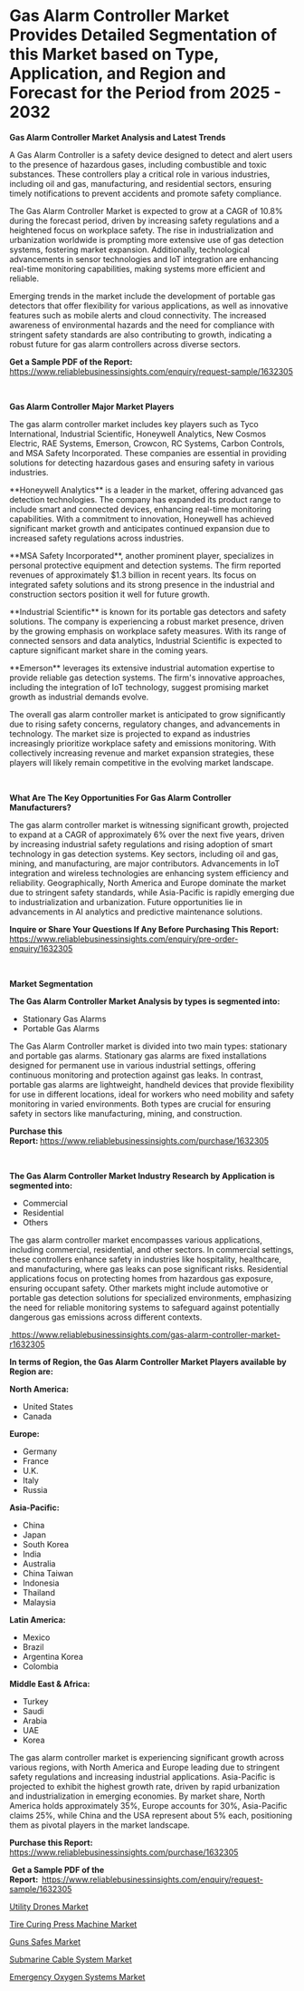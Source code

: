<p><h1>Gas Alarm Controller Market Provides Detailed Segmentation of this Market based on Type, Application, and Region and Forecast for the Period from 2025 - 2032</h1></p><p><strong>Gas Alarm Controller Market Analysis and Latest Trends</strong></p>
<p><p>A Gas Alarm Controller is a safety device designed to detect and alert users to the presence of hazardous gases, including combustible and toxic substances. These controllers play a critical role in various industries, including oil and gas, manufacturing, and residential sectors, ensuring timely notifications to prevent accidents and promote safety compliance.</p><p>The Gas Alarm Controller Market is expected to grow at a CAGR of 10.8% during the forecast period, driven by increasing safety regulations and a heightened focus on workplace safety. The rise in industrialization and urbanization worldwide is prompting more extensive use of gas detection systems, fostering market expansion. Additionally, technological advancements in sensor technologies and IoT integration are enhancing real-time monitoring capabilities, making systems more efficient and reliable.</p><p>Emerging trends in the market include the development of portable gas detectors that offer flexibility for various applications, as well as innovative features such as mobile alerts and cloud connectivity. The increased awareness of environmental hazards and the need for compliance with stringent safety standards are also contributing to growth, indicating a robust future for gas alarm controllers across diverse sectors.</p></p>
<p><strong>Get a Sample PDF of the Report:&nbsp;</strong> <a href="https://www.reliablebusinessinsights.com/enquiry/request-sample/1632305?utm_campaign=1091&utm_medium=2&utm_source=Github&utm_content=ia&utm_term=10042025&utm_id=gas-alarm-controller">https://www.reliablebusinessinsights.com/enquiry/request-sample/1632305</a></p>
<p>&nbsp;</p>
<p><strong>Gas Alarm Controller Major Market Players</strong></p>
<p><p>The gas alarm controller market includes key players such as Tyco International, Industrial Scientific, Honeywell Analytics, New Cosmos Electric, RAE Systems, Emerson, Crowcon, RC Systems, Carbon Controls, and MSA Safety Incorporated. These companies are essential in providing solutions for detecting hazardous gases and ensuring safety in various industries.</p><p>**Honeywell Analytics** is a leader in the market, offering advanced gas detection technologies. The company has expanded its product range to include smart and connected devices, enhancing real-time monitoring capabilities. With a commitment to innovation, Honeywell has achieved significant market growth and anticipates continued expansion due to increased safety regulations across industries.</p><p>**MSA Safety Incorporated**, another prominent player, specializes in personal protective equipment and detection systems. The firm reported revenues of approximately $1.3 billion in recent years. Its focus on integrated safety solutions and its strong presence in the industrial and construction sectors position it well for future growth.</p><p>**Industrial Scientific** is known for its portable gas detectors and safety solutions. The company is experiencing a robust market presence, driven by the growing emphasis on workplace safety measures. With its range of connected sensors and data analytics, Industrial Scientific is expected to capture significant market share in the coming years.</p><p>**Emerson** leverages its extensive industrial automation expertise to provide reliable gas detection systems. The firm's innovative approaches, including the integration of IoT technology, suggest promising market growth as industrial demands evolve.</p><p>The overall gas alarm controller market is anticipated to grow significantly due to rising safety concerns, regulatory changes, and advancements in technology. The market size is projected to expand as industries increasingly prioritize workplace safety and emissions monitoring. With collectively increasing revenue and market expansion strategies, these players will likely remain competitive in the evolving market landscape.</p></p>
<p>&nbsp;</p>
<p><strong>What Are The Key Opportunities For Gas Alarm Controller Manufacturers?</strong></p>
<p><p>The gas alarm controller market is witnessing significant growth, projected to expand at a CAGR of approximately 6% over the next five years, driven by increasing industrial safety regulations and rising adoption of smart technology in gas detection systems. Key sectors, including oil and gas, mining, and manufacturing, are major contributors. Advancements in IoT integration and wireless technologies are enhancing system efficiency and reliability. Geographically, North America and Europe dominate the market due to stringent safety standards, while Asia-Pacific is rapidly emerging due to industrialization and urbanization. Future opportunities lie in advancements in AI analytics and predictive maintenance solutions.</p></p>
<p><strong>Inquire or Share Your Questions If Any Before Purchasing This Report:</strong> <a href="https://www.reliablebusinessinsights.com/enquiry/pre-order-enquiry/1632305?utm_campaign=1091&utm_medium=2&utm_source=Github&utm_content=ia&utm_term=10042025&utm_id=gas-alarm-controller">https://www.reliablebusinessinsights.com/enquiry/pre-order-enquiry/1632305</a></p>
<p>&nbsp;</p>
<p><strong>Market Segmentation</strong></p>
<p><strong>The Gas Alarm Controller Market Analysis by types is segmented into:</strong></p>
<p><ul><li>Stationary Gas Alarms</li><li>Portable Gas Alarms</li></ul></p>
<p><p>The Gas Alarm Controller market is divided into two main types: stationary and portable gas alarms. Stationary gas alarms are fixed installations designed for permanent use in various industrial settings, offering continuous monitoring and protection against gas leaks. In contrast, portable gas alarms are lightweight, handheld devices that provide flexibility for use in different locations, ideal for workers who need mobility and safety monitoring in varied environments. Both types are crucial for ensuring safety in sectors like manufacturing, mining, and construction.</p></p>
<p><strong>Purchase this Report:&nbsp;</strong><a href="https://www.reliablebusinessinsights.com/purchase/1632305?utm_campaign=1091&utm_medium=2&utm_source=Github&utm_content=ia&utm_term=10042025&utm_id=gas-alarm-controller">https://www.reliablebusinessinsights.com/purchase/1632305</a></p>
<p>&nbsp;</p>
<p><strong>The Gas Alarm Controller Market Industry Research by Application is segmented into:</strong></p>
<p><ul><li>Commercial</li><li>Residential</li><li>Others</li></ul></p>
<p><p>The gas alarm controller market encompasses various applications, including commercial, residential, and other sectors. In commercial settings, these controllers enhance safety in industries like hospitality, healthcare, and manufacturing, where gas leaks can pose significant risks. Residential applications focus on protecting homes from hazardous gas exposure, ensuring occupant safety. Other markets might include automotive or portable gas detection solutions for specialized environments, emphasizing the need for reliable monitoring systems to safeguard against potentially dangerous gas emissions across different contexts.</p></p>
<p><a href="https://www.reliablebusinessinsights.com/gas-alarm-controller-market-r1632305?utm_campaign=1091&utm_medium=2&utm_source=Github&utm_content=ia&utm_term=10042025&utm_id=gas-alarm-controller">&nbsp;https://www.reliablebusinessinsights.com/gas-alarm-controller-market-r1632305</a></p>
<p><strong>In terms of Region, the Gas Alarm Controller Market Players available by Region are:</strong></p>
<p>
    <p> <strong> North America: </strong>
        <ul>
            <li>United States</li>
            <li>Canada</li>
        </ul>
        </p> 
    <p> <strong> Europe: </strong>
        <ul>
            <li>Germany</li>
            <li>France</li>
            <li>U.K.</li>
            <li>Italy</li>
            <li>Russia</li>
        </ul>
        </p> 
    <p> <strong> Asia-Pacific: </strong>
        <ul>
            <li>China</li>
            <li>Japan</li>
            <li>South Korea</li>
            <li>India</li>
            <li>Australia</li>
            <li>China Taiwan</li>
            <li>Indonesia</li>
            <li>Thailand</li>
            <li>Malaysia</li>
        </ul>
        </p> 
    <p> <strong> Latin America: </strong>
        <ul>
            <li>Mexico</li>
            <li>Brazil</li>
            <li>Argentina Korea</li>
            <li>Colombia</li>
        </ul>
        </p> 
    <p> <strong> Middle East & Africa: </strong>
        <ul>
            <li>Turkey</li>
            <li>Saudi</li>
            <li>Arabia</li>
            <li>UAE</li>
            <li>Korea</li>
        </ul>
    </p>
    </p>
<p><p>The gas alarm controller market is experiencing significant growth across various regions, with North America and Europe leading due to stringent safety regulations and increasing industrial applications. Asia-Pacific is projected to exhibit the highest growth rate, driven by rapid urbanization and industrialization in emerging economies. By market share, North America holds approximately 35%, Europe accounts for 30%, Asia-Pacific claims 25%, while China and the USA represent about 5% each, positioning them as pivotal players in the market landscape.</p></p>
<p><strong>Purchase this Report: </strong><a href="https://www.reliablebusinessinsights.com/purchase/1632305?utm_campaign=1091&utm_medium=2&utm_source=Github&utm_content=ia&utm_term=10042025&utm_id=gas-alarm-controller">https://www.reliablebusinessinsights.com/purchase/1632305</a></p>
<p>&nbsp;<strong>Get a Sample PDF of the Report:&nbsp;&nbsp;</strong><a href="https://www.reliablebusinessinsights.com/enquiry/request-sample/1632305?utm_campaign=1091&utm_medium=2&utm_source=Github&utm_content=ia&utm_term=10042025&utm_id=gas-alarm-controller">https://www.reliablebusinessinsights.com/enquiry/request-sample/1632305</a></p>
<p><strong></strong></p>
<p><p><a href="https://github.com/denuetkachci/Market-Research-Report-List-1/blob/main/utility-drones-market.md?utm_campaign=1091&utm_medium=2&utm_source=Github&utm_content=ia&utm_term=10042025&utm_id=gas-alarm-controller">Utility Drones Market</a></p><p><a href="https://github.com/kmettjanksj7/Market-Research-Report-List-1/blob/main/tire-curing-press-machine-market.md?utm_campaign=1091&utm_medium=2&utm_source=Github&utm_content=ia&utm_term=10042025&utm_id=gas-alarm-controller">Tire Curing Press Machine Market</a></p><p><a href="https://github.com/bedelibekwe58/Market-Research-Report-List-1/blob/main/guns-safes-market.md?utm_campaign=1091&utm_medium=2&utm_source=Github&utm_content=ia&utm_term=10042025&utm_id=gas-alarm-controller">Guns Safes Market</a></p><p><a href="https://github.com/groszsaoudrd/Market-Research-Report-List-1/blob/main/submarine-cable-system-market.md?utm_campaign=1091&utm_medium=2&utm_source=Github&utm_content=ia&utm_term=10042025&utm_id=gas-alarm-controller">Submarine Cable System Market</a></p><p><a href="https://github.com/cachuhashieb/Market-Research-Report-List-1/blob/main/emergency-oxygen-systems-market.md?utm_campaign=1091&utm_medium=2&utm_source=Github&utm_content=ia&utm_term=10042025&utm_id=gas-alarm-controller">Emergency Oxygen Systems Market</a></p></p>